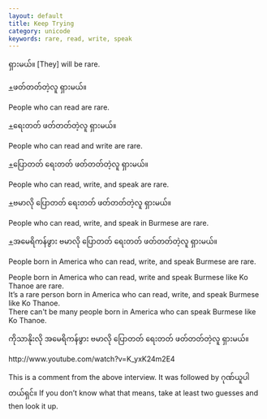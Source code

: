 ```yaml
---
layout: default
title: Keep Trying
category: unicode
keywords: rare, read, write, speak
---
```


<p><span class='mm3'>ရှားမယ်။</span> [They] will be rare.</p>
<p class="hide-trigger"><a href='#'>+</a><span class='mm3'>ဖတ်တတ်တဲ့လူ ရှားမယ်။</span></p>
<p class='hide-this'>People who can read are rare.</p>

<p class="hide-trigger"><a href='#'>+</a><span class='mm3'>ရေးတတ် ဖတ်တတ်တဲ့လူ ရှားမယ်။</span></p>
<p class='hide-this'>People who can read and write are rare.</p>

<p class="hide-trigger"><a href='#'>+</a><span class='mm3'>ပြောတတ် ရေးတတ် ဖတ်တတ်တဲ့လူ ရှားမယ်။</span></p>
<p class='hide-this'>People who can read, write, and speak are rare.</p>

<p class="hide-trigger"><a href='#'>+</a><span class='mm3'>ဗမာလို ပြောတတ် ရေးတတ် ဖတ်တတ်တဲ့လူ ရှားမယ်။</span></p>
<p class='hide-this'>People who can read, write, and speak in Burmese are rare.</p>

<p class="hide-trigger"><a href='#'>+</a><span class='mm3'>အမေရိကန်ဖွား ဗမာလို ပြောတတ် ရေးတတ် ဖတ်တတ်တဲ့လူ ရှားမယ်။</span></p>
<p class='hide-this'>People born in America who can read, write, and speak Burmese are rare.</p>

<p>People born in America who can read, write and speak Burmese like Ko Thanoe are rare.<br>
It’s a rare person born in America who can read, write, and speak Burmese like Ko Thanoe.<br>
There can't be many people born in America who can speak Burmese like Ko Thanoe.</p>
<p><span class='mm3'>ကိုသာနိုးလို အမေရိကန်ဖွား ဗမာလို ပြောတတ် ရေးတတ် ဖတ်တတ်တဲ့လူ ရှားမယ်။</span></p>
<p>http://www.youtube.com/watch?v=K_yxK24m2E4</p>

<p>This is a comment from the above interview. It was followed by <span class='mm3'>ဂုဏ်ယူပါတယ်ရှင်။</span> If you don’t know what that means, take at least two guesses and then look it up.</p>
